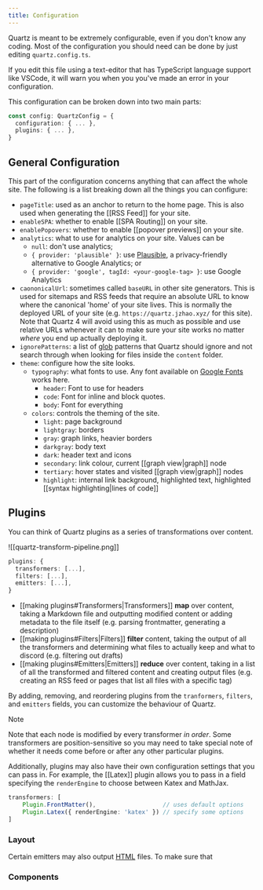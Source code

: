 ```yaml
---
title: Configuration
---
```


Quartz is meant to be extremely configurable, even if you don't know any coding. Most of the configuration you should need can be done by just editing `quartz.config.ts`. 

If you edit this file using a text-editor that has TypeScript language support like VSCode, it will warn you when you you've made an error in your configuration.

This configuration can be broken down into two main parts:

```ts
const config: QuartzConfig = {
  configuration: { ... },
  plugins: { ... },
}
```

## General Configuration
This part of the configuration concerns anything that can affect the whole site. The following is a list breaking down all the things you can configure:

- `pageTitle`: used as an anchor to return to the home page. This is also used when generating the [[RSS Feed]] for your site.
- `enableSPA`: whether to enable [[SPA Routing]] on your site.
- `enablePopovers`: whether to enable [[popover previews]] on your site.
- `analytics`: what to use for analytics on your site. Values can be 
	- `null`: don't use analytics;
	- `{ provider: 'plausible' }`: use [Plausible](https://plausible.io/), a privacy-friendly alternative to Google Analytics; or
	- `{ provider: 'google', tagId: <your-google-tag> }`: use Google Analytics
- `caononicalUrl`: sometimes called `baseURL` in other site generators. This is used for sitemaps and RSS feeds that require an absolute URL to know where the canonical 'home' of your site lives. This is normally the deployed URL of your site (e.g. `https://quartz.jzhao.xyz/` for this site). Note that Quartz 4 will avoid using this as much as possible and use relative URLs whenever it can to make sure your site works no matter *where* you end up actually deploying it.
- `ignorePatterns`: a list of [glob](https://en.wikipedia.org/wiki/Glob_(programming)) patterns that Quartz should ignore and not search through when looking for files inside the `content` folder.
- `theme`: configure how the site looks.
	- `typography`: what fonts to use. Any font available on [Google Fonts](https://fonts.google.com/) works here.
		- `header`: Font to use for headers
		- `code`: Font for inline and block quotes.
		- `body`: Font for everything
	- `colors`: controls the theming of the site. 
		- `light`: page background
		- `lightgray`: borders
		- `gray`: graph links, heavier borders
		- `darkgray`: body text
		- `dark`: header text and icons
		- `secondary`: link colour, current [[graph view|graph]] node
		- `tertiary`: hover states and visited [[graph view|graph]] nodes
		- `highlight`: internal link background, highlighted text, highlighted [[syntax highlighting|lines of code]]

## Plugins
You can think of Quartz plugins as a series of transformations over content.

![[quartz-transform-pipeline.png]]

```ts
plugins: {
  transformers: [...],
  filters: [...],
  emitters: [...],
}
```

- [[making plugins#Transformers|Transformers]] **map** over content, taking a Markdown file and outputting modified content or adding metadata to the file itself (e.g. parsing frontmatter, generating a description)
- [[making plugins#Filters|Filters]] **filter** content, taking the output of all the transformers and determining what files to actually keep and what to discord (e.g. filtering out drafts)
- [[making plugins#Emitters|Emitters]] **reduce** over content, taking in a list of all the transformed and filtered content and creating output files (e.g. creating an RSS feed or pages that list all files with a specific tag)

By adding, removing, and reordering plugins from the `tranformers`, `filters`, and `emitters` fields, you can customize the behaviour of Quartz.

> [!note]
> Note that each node is modified by every transformer *in order*. Some transformers are position-sensitive so you may need to take special note of whether it needs come before or after any other particular plugins. 

Additionally, plugins may also have their own configuration settings that you can pass in. For example, the [[Latex]] plugin allows you to pass in a field specifying the `renderEngine` to choose between Katex and MathJax.

```ts
transformers: [
	Plugin.FrontMatter(),                   // uses default options
	Plugin.Latex({ renderEngine: 'katex' }) // specify some options
]
```

### Layout
Certain emitters may also output [HTML](https://developer.mozilla.org/en-US/docs/Web/HTML) files. To make sure that 

### Components
